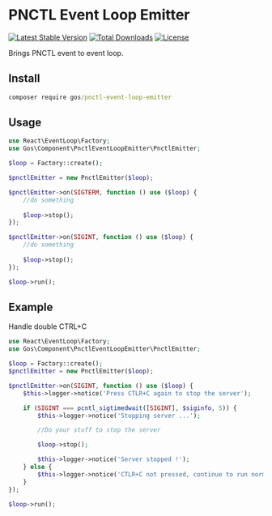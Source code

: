 PNCTL Event Loop Emitter
========================

[![Latest Stable Version](https://poser.pugx.org/gos/pnctl-event-loop-emitter/v/stable)](https://packagist.org/packages/gos/pnctl-event-loop-emitter) [![Total Downloads](https://poser.pugx.org/gos/pnctl-event-loop-emitter/downloads)](https://packagist.org/packages/gos/pnctl-event-loop-emitter) [![License](https://poser.pugx.org/gos/pnctl-event-loop-emitter/license)](https://packagist.org/packages/gos/pnctl-event-loop-emitter)

Brings PNCTL event to event loop.

Install
-------

```cmd
composer require gos/pnctl-event-loop-emitter
```

Usage
-----

```php
use React\EventLoop\Factory;
use Gos\Component\PnctlEventLoopEmitter\PnctlEmitter;

$loop = Factory::create();

$pnctlEmitter = new PnctlEmitter($loop);

$pnctlEmitter->on(SIGTERM, function () use ($loop) {
	//do something
	
	$loop->stop();
});

$pnctlEmitter->on(SIGINT, function () use ($loop) {
	//do something
	
	$loop->stop();
});

$loop->run();
```

Example
-------

Handle double CTRL+C

```php
use React\EventLoop\Factory;
use Gos\Component\PnctlEventLoopEmitter\PnctlEmitter;

$loop = Factory::create();
$pnctlEmitter = new PnctlEmitter($loop);

$pnctlEmitter->on(SIGINT, function () use ($loop) {
	$this->logger->notice('Press CTLR+C again to stop the server');

    if (SIGINT === pcntl_sigtimedwait([SIGINT], $siginfo, 5)) {
        $this->logger->notice('Stopping server ...');

        //Do your stuff to stop the server

        $loop->stop();

        $this->logger->notice('Server stopped !');
    } else {
    	$this->logger->notice('CTLR+C not pressed, continue to run normally');
    }
});

$loop->run();
```


